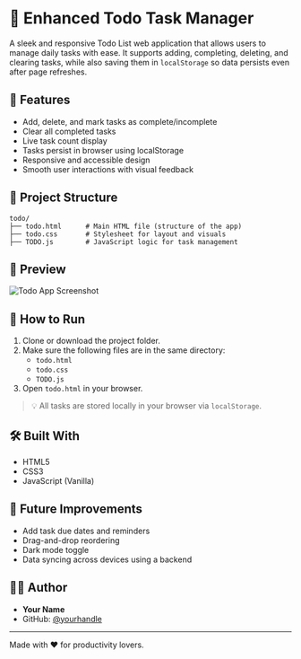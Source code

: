 # 📝 Enhanced Todo Task Manager

A sleek and responsive Todo List web application that allows users to manage daily tasks with ease. It supports adding, completing, deleting, and clearing tasks, while also saving them in `localStorage` so data persists even after page refreshes.

## 🚀 Features

- Add, delete, and mark tasks as complete/incomplete
- Clear all completed tasks
- Live task count display
- Tasks persist in browser using localStorage
- Responsive and accessible design
- Smooth user interactions with visual feedback

## 📁 Project Structure

```
todo/
├── todo.html      # Main HTML file (structure of the app)
├── todo.css       # Stylesheet for layout and visuals
├── TODO.js        # JavaScript logic for task management
```

## 📸 Preview

![Todo App Screenshot](https://via.placeholder.com/400x250.png?text=Todo+App+Preview)

## 🔧 How to Run

1. Clone or download the project folder.
2. Make sure the following files are in the same directory:
   - `todo.html`
   - `todo.css`
   - `TODO.js`
3. Open `todo.html` in your browser.

> 💡 All tasks are stored locally in your browser via `localStorage`.

## 🛠️ Built With

- HTML5
- CSS3
- JavaScript (Vanilla)

## 📌 Future Improvements

- Add task due dates and reminders
- Drag-and-drop reordering
- Dark mode toggle
- Data syncing across devices using a backend

## 🧑‍💻 Author

- **Your Name**  
- GitHub: [@yourhandle](https://github.com/yourhandle)

---

Made with ❤️ for productivity lovers.
